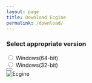 ```yaml
---
layout: page
title: Download Ecgine
permalink: /download/
---
```

<div class="container">
	<div class="row">
		<div class="col-md-5">
			<div id="downloadform">
				<h3>Select appropriate version</h3>
				<input type="radio" name="osandtype" value="windows64"> Windows(64-bit) <br>
				<input type="radio" name="osandtype" value="windows32"> Windows(32-bit) <br>
				<button name="download" value="Download" class="btn btn-success btn-lg signup" onclick="validateAndDownload()"/>
			</div>
		</div>
		<div class="col-md-7">
			<img src="{{ site.downloadimage }}" alt="Ecgine">
		</div>
	<div>
</div>